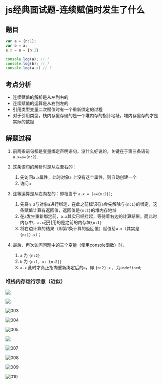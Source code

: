 # js经典面试题-连续赋值时发生了什么

## 题目

```javascript
var a = {n:1};
var b = a;
a.x = a = {n:2}

console.log(a); // ?
console.log(b); // ?
console.log(a.x) // ?
```

## 考点分析

* 连续赋值的解析是从左到右的
* 连续赋值的运算是从右到左的
* 引用类型变量二次赋值时有一个重新绑定的过程
* 对于引用类型，栈内存里存储的是一个堆内存的指针地址，堆内存里存的才是实际的数据





## 解题过程

1. 前两条语句都是变量绑定声明语句，没什么好说的，关键在于第三条语句`a.x=a={n:2}`.

2. 这条语句的解析时是从左至右的：
   1. 先访问`a.x`属性，此时对象`a` 上没有这个属性，则自动创建一个
   2. 访问`a`
3. 连等运算是从右向左的：即相当于 `a.x = (a={n:2})`;
   1. 先将`n:2`与对象`a`进行绑定，在此之前标识符`a`会先解除与`{n:1}`的绑定，这条赋值计算有返回值，返回值是`{n:2}`的堆内存地址
   2. 在`a`发生重新绑定前，`a.x`其实已经挂起，等待着右边的计算结果，而此时内存中，`a.x`还引用的是之前的内存块`{n:1}`
   3. 将右边计算的结果（即第1条计算的返回值）赋值给`a.x`（其实是`{n:1}.x`）；
4. 最后，再次访问问题中的三个变量（使用console函数）时，
   1. `a` 为 `{n:2}`
   2. `b` 为 `{n:1, x: {n:2}}`
   3. `a.x` 此时才真正指向重新绑定后的`a`，即 `{n:2}.x` ，为`undefined`;

### 堆栈内存运行示意（近似）

![](https://raw.githubusercontent.com/hjb2722404/myimg/master/20201021152436.png)

![](https://raw.githubusercontent.com/hjb2722404/myimg/master/20201021152441.png)

![003](https://raw.githubusercontent.com/hjb2722404/myimg/master/20201021152448.png)



![004](https://raw.githubusercontent.com/hjb2722404/myimg/master/20201021152454.png)

![005](https://raw.githubusercontent.com/hjb2722404/myimg/master/20201021152503.png)

![](https://raw.githubusercontent.com/hjb2722404/myimg/master/20201021152510.png)

![007](https://raw.githubusercontent.com/hjb2722404/myimg/master/20201021152515.png)

![008](https://raw.githubusercontent.com/hjb2722404/myimg/master/20201021152519.png)

![009](https://raw.githubusercontent.com/hjb2722404/myimg/master/20201021152523.png)

![010](https://raw.githubusercontent.com/hjb2722404/myimg/master/20201021152528.png)